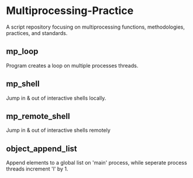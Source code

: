 # Multiprocessing-Practice

A script repository focusing on multiprocessing functions, methodologies,<br>
practices, and standards.

<h2>mp_loop</h2>

Program creates a loop on multiple processes threads.<br>

<h2>mp_shell</h2>

Jump in & out of interactive shells locally.

<h2>mp_remote_shell</h2>

Jump in & out of interactive shells remotely

<h2>object_append_list</h2>

Append elements to a global list on 'main' process, while
seperate process threads increment 'l' by 1.
